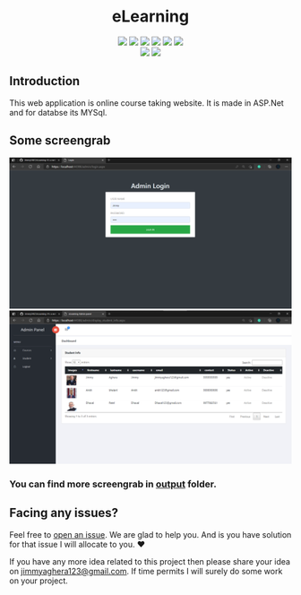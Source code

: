 <h1 align="center">eLearning</h1>
<div align="center">
  
<a href="https://github.com/Jimmy5467/eLearning/stargazers"><img src="https://img.shields.io/github/stars/Jimmy5467/eLearning?style=flat"/></a> 
<a href="https://github.com/Jimmy5467/eLearning/network/members"><img src="https://img.shields.io/github/forks/Jimmy5467/eLearning?style=flat"/></a> 
<a href="https://github.com/Jimmy5467/eLearning/pullss"><img src="https://img.shields.io/github/issues-pr/Jimmy5467/eLearning?style=flat?color=yellow"/></a> 
<a href="https://github.com/Jimmy5467/eLearning/issues"><img src="https://img.shields.io/github/issues/Jimmy5467/eLearning?style=flat"/></a> 
<a href="https://github.com/Jimmy5467/eLearning/graphs/contributors"><img src="https://img.shields.io/github/contributors/Jimmy5467/eLearning?color=orange"/></a> 
<a href="https://github.com/Jimmy5467/eLearning/blob/master/LICENSE"><img src="https://img.shields.io/github/license/Jimmy5467/eLearning?color=1abc9c"/></a> 
<br>
![](https://img.shields.io/badge/Star-If_Liked-%23FF0000.svg?&style=flat&logoColor=white&color=white)
![](https://img.shields.io/badge/Fork-If_you_found_interesting-%23FF0000.svg?&style=flat&logoColor=white&color=white)<br>
</div>  

## Introduction
This web application is online course taking website. It is made in ASP.Net and for databse its MYSql.

## Some screengrab
![](https://github.com/Jimmy5467/eLearning/blob/master/output_images/admin_login.png)
![](https://github.com/Jimmy5467/eLearning/blob/master/output_images/current_student.png)
### You can find more screengrab in [output](https://github.com/Jimmy5467/eLearning/tree/master/output_images) folder. ###

## Facing any issues?

Feel free to [open an issue](https://github.com/Jimmy5467/eLearning/issues/new?assignees=&labels=Query&title=Query). We are glad to help you. And is you have solution for that issue I will allocate to you. ❤️ 

If you have any more idea related to this project then please share your idea on jimmyaghera123@gmail.com. If time permits I will surely do some work on your project.


